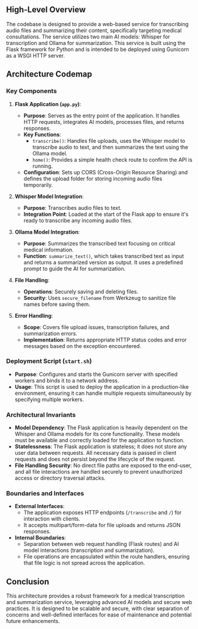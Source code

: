 ## High-Level Overview

The codebase is designed to provide a web-based service for transcribing audio files and summarizing their content, specifically targeting medical consultations. The service utilizes two main AI models: Whisper for transcription and Ollama for summarization. This service is built using the Flask framework for Python and is intended to be deployed using Gunicorn as a WSGI HTTP server.

## Architecture Codemap

### Key Components

1. **Flask Application (`app.py`)**:
   - **Purpose**: Serves as the entry point of the application. It handles HTTP requests, integrates AI models, processes files, and returns responses.
   - **Key Functions**:
     - `transcribe()`: Handles file uploads, uses the Whisper model to transcribe audio to text, and then summarizes the text using the Ollama model.
     - `home()`: Provides a simple health check route to confirm the API is running.
   - **Configuration**: Sets up CORS (Cross-Origin Resource Sharing) and defines the upload folder for storing incoming audio files temporarily.

2. **Whisper Model Integration**:
   - **Purpose**: Transcribes audio files to text.
   - **Integration Point**: Loaded at the start of the Flask app to ensure it's ready to transcribe any incoming audio files.

3. **Ollama Model Integration**:
   - **Purpose**: Summarizes the transcribed text focusing on critical medical information.
   - **Function**: `summarize_text()`, which takes transcribed text as input and returns a summarized version as output. It uses a predefined prompt to guide the AI for summarization.

4. **File Handling**:
   - **Operations**: Securely saving and deleting files.
   - **Security**: Uses `secure_filename` from Werkzeug to sanitize file names before saving them.

5. **Error Handling**:
   - **Scope**: Covers file upload issues, transcription failures, and summarization errors.
   - **Implementation**: Returns appropriate HTTP status codes and error messages based on the exception encountered.

### Deployment Script (`start.sh`)

- **Purpose**: Configures and starts the Gunicorn server with specified workers and binds it to a network address.
- **Usage**: This script is used to deploy the application in a production-like environment, ensuring it can handle multiple requests simultaneously by specifying multiple workers.

### Architectural Invariants

- **Model Dependency**: The Flask application is heavily dependent on the Whisper and Ollama models for its core functionality. These models must be available and correctly loaded for the application to function.
- **Statelessness**: The Flask application is stateless; it does not store any user data between requests. All necessary data is passed in client requests and does not persist beyond the lifecycle of the request.
- **File Handling Security**: No direct file paths are exposed to the end-user, and all file interactions are handled securely to prevent unauthorized access or directory traversal attacks.

### Boundaries and Interfaces

- **External Interfaces**:
  - The application exposes HTTP endpoints (`/transcribe` and `/`) for interaction with clients.
  - It accepts multipart/form-data for file uploads and returns JSON responses.
- **Internal Boundaries**:
  - Separation between web request handling (Flask routes) and AI model interactions (transcription and summarization).
  - File operations are encapsulated within the route handlers, ensuring that file logic is not spread across the application.

## Conclusion

This architecture provides a robust framework for a medical transcription and summarization service, leveraging advanced AI models and secure web practices. It is designed to be scalable and secure, with clear separation of concerns and well-defined interfaces for ease of maintenance and potential future enhancements.
